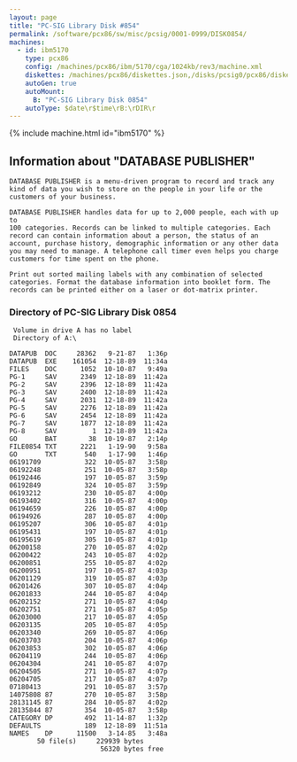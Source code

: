 ```yaml
---
layout: page
title: "PC-SIG Library Disk #854"
permalink: /software/pcx86/sw/misc/pcsig/0001-0999/DISK0854/
machines:
  - id: ibm5170
    type: pcx86
    config: /machines/pcx86/ibm/5170/cga/1024kb/rev3/machine.xml
    diskettes: /machines/pcx86/diskettes.json,/disks/pcsig0/pcx86/diskettes.json
    autoGen: true
    autoMount:
      B: "PC-SIG Library Disk 0854"
    autoType: $date\r$time\rB:\rDIR\r
---
```


{% include machine.html id="ibm5170" %}

## Information about "DATABASE PUBLISHER"

    DATABASE PUBLISHER is a menu-driven program to record and track any
    kind of data you wish to store on the people in your life or the
    customers of your business.
    
    DATABASE PUBLISHER handles data for up to 2,000 people, each with up to
    100 categories. Records can be linked to multiple categories. Each
    record can contain information about a person, the status of an
    account, purchase history, demographic information or any other data
    you may need to manage. A telephone call timer even helps you charge
    customers for time spent on the phone.
    
    Print out sorted mailing labels with any combination of selected
    categories. Format the database information into booklet form. The
    records can be printed either on a laser or dot-matrix printer.

### Directory of PC-SIG Library Disk 0854

     Volume in drive A has no label
     Directory of A:\

    DATAPUB  DOC     28362   9-21-87   1:36p
    DATAPUB  EXE    161054  12-18-89  11:34a
    FILES    DOC      1052  10-10-87   9:49a
    PG-1     SAV      2349  12-18-89  11:42a
    PG-2     SAV      2396  12-18-89  11:42a
    PG-3     SAV      2400  12-18-89  11:42a
    PG-4     SAV      2031  12-18-89  11:42a
    PG-5     SAV      2276  12-18-89  11:42a
    PG-6     SAV      2454  12-18-89  11:42a
    PG-7     SAV      1877  12-18-89  11:42a
    PG-8     SAV         1  12-18-89  11:42a
    GO       BAT        38  10-19-87   2:14p
    FILE0854 TXT      2221   1-19-90   9:58a
    GO       TXT       540   1-17-90   1:46p
    06191709           322  10-05-87   3:58p
    06192248           251  10-05-87   3:58p
    06192446           197  10-05-87   3:59p
    06192849           324  10-05-87   3:59p
    06193212           230  10-05-87   4:00p
    06193402           316  10-05-87   4:00p
    06194659           226  10-05-87   4:00p
    06194926           287  10-05-87   4:00p
    06195207           306  10-05-87   4:01p
    06195431           197  10-05-87   4:01p
    06195619           305  10-05-87   4:01p
    06200158           270  10-05-87   4:02p
    06200422           243  10-05-87   4:02p
    06200851           255  10-05-87   4:02p
    06200951           197  10-05-87   4:03p
    06201129           319  10-05-87   4:03p
    06201426           307  10-05-87   4:04p
    06201833           244  10-05-87   4:04p
    06202152           271  10-05-87   4:04p
    06202751           271  10-05-87   4:05p
    06203000           217  10-05-87   4:05p
    06203135           205  10-05-87   4:05p
    06203340           269  10-05-87   4:06p
    06203703           204  10-05-87   4:06p
    06203853           302  10-05-87   4:06p
    06204119           244  10-05-87   4:06p
    06204304           241  10-05-87   4:07p
    06204505           271  10-05-87   4:07p
    06204705           217  10-05-87   4:07p
    07180413           291  10-05-87   3:57p
    14075808 87        270  10-05-87   3:58p
    28131145 87        284  10-05-87   4:02p
    28135844 87        354  10-05-87   3:58p
    CATEGORY DP        492  11-14-87   1:32p
    DEFAULTS           189  12-18-89  11:51a
    NAMES    DP      11500   3-14-85   3:48a
           50 file(s)     229939 bytes
                           56320 bytes free
